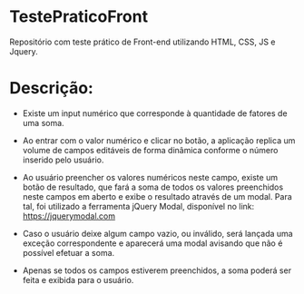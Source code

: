 # TestePraticoFront
Repositório com teste prático de Front-end utilizando HTML, CSS, JS e Jquery.

# Descrição: 
- Existe um input numérico que corresponde à quantidade de fatores de uma soma.

- Ao entrar com o valor numérico e clicar no botão, a aplicação replica um volume de campos editáveis de forma dinâmica conforme o número inserido pelo usuário.

- Ao usuário preencher os valores numéricos neste campo, existe um botão de resultado, que fará a soma de todos os valores preenchidos neste campos em aberto e exibe o resultado através de um modal. Para tal, foi utilizado a ferramenta jQuery Modal, disponível no link: https://jquerymodal.com

- Caso o usuário deixe algum campo vazio, ou inválido, será lançada uma exceção correspondente e aparecerá uma modal avisando que não é possível efetuar a soma.

- Apenas se todos os campos estiverem preenchidos, a soma poderá ser feita e exibida para o usuário.

 
